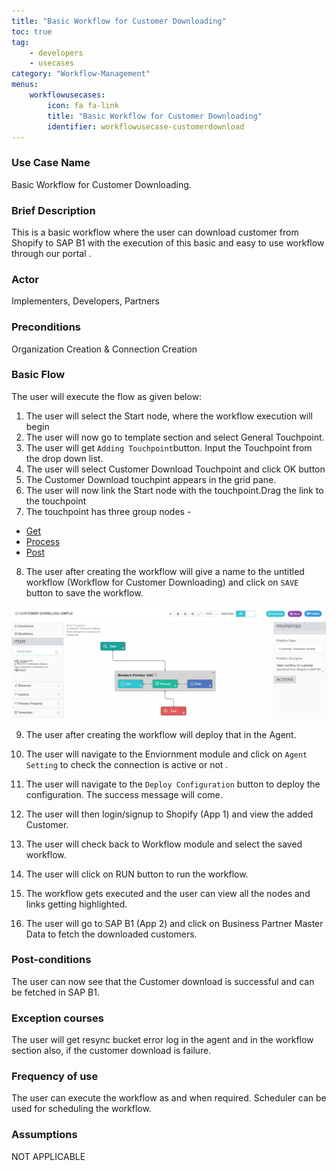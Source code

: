 ```yaml
---
title: "Basic Workflow for Customer Downloading"
toc: true
tag: 
    - developers
    - usecases
category: "Workflow-Management"           
menus: 
    workflowusecases:
        icon: fa fa-link
        title: "Basic Workflow for Customer Downloading" 
        identifier: workflowusecase-customerdownload
---
```


### Use Case Name 
Basic Workflow for Customer Downloading.

### Brief Description 
This is a basic workflow where the user can download customer from Shopify to SAP B1 with the execution of this basic and easy to use workflow through our portal .

### Actor
 Implementers, Developers, Partners   

### Preconditions
 Organization Creation & Connection Creation 

### Basic Flow
  The user will execute the flow as given below:

1. The user will select the Start node, where the workflow execution will begin
2. The user will now go to template section and select General Touchpoint.
3. The user will get `Adding Touchpoint`button. Input the Touchpoint from the drop down list.
4. The user will select Customer Download Touchpoint and click OK button
5. The Customer Download touchpint appears in the grid pane. 
6. The user will now link the Start node with the touchpoint.Drag the link to the touchpoint
7. The touchpoint has three group nodes - 
* [Get](/workflow/working-with-get/)
* [Process](/workflow/working-with-process/)
* [Post](/workflow/working-with-post/)

8. The user after creating the workflow will give a name to the untitled workflow (Workflow for Customer Downloading) and click on `SAVE` button to save the workflow.

 ![CustomerDownload_Simple](/staticfiles/workflow-management/media/CustomerDownload_Simple.png)
            
9. The user after creating the workflow will deploy that in the Agent.

10. The user will navigate to the Enviornment module and click on `Agent Setting` to check the connection is active or not .

11. The user will navigate to the `Deploy Configuration` button to deploy the configuration. The success message will come.

12. The user will then login/signup to Shopify (App 1) and view the added Customer.

13. The user will check  back to Workflow module and select the saved workflow.

14. The user will click on RUN button to run the workflow.

15. The workflow gets executed and the user can view all the nodes and links getting highlighted.

16.  The user will go to SAP B1 (App 2) and click on Business Partner Master Data to fetch the downloaded customers. 


### Post-conditions
The user can now see that the Customer download is successful and can be fetched in SAP B1. 
### Exception courses 
The user will get resync bucket error log in the agent and in the workflow section also, if the customer download is failure.
### Frequency of use
The user can execute the workflow as and when required. Scheduler can be used for scheduling the workflow.
### Assumptions 
NOT APPLICABLE 





